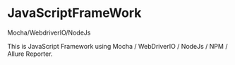 # JavaScriptFrameWork
Mocha/WebdriverIO/NodeJs

This is JavaScript Framework using Mocha / WebDriverIO / NodeJs / NPM / Allure Reporter.
